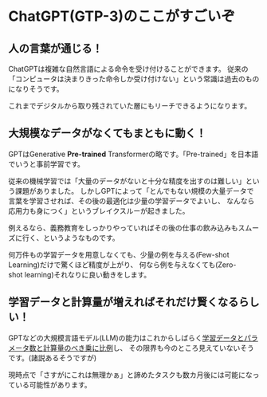 # ChatGPT(GTP-3)のここがすごいぞ

## 人の言葉が通じる！

ChatGPTは複雑な自然言語による命令を受け付けることができます。
従来の「コンピュータは決まりきった命令しか受け付けない」という常識は過去のものになりそうです。

これまでデジタルから取り残されていた層にもリーチできるようになります。

## 大規模なデータがなくてもまともに動く！

GPTはGenerative **Pre-trained** Transformerの略です。「Pre-trained」を日本語でいうと事前学習です。

従来の機械学習では「大量のデータがないと十分な精度を出すのは難しい」という課題がありました。
しかしGPTによって「とんでもない規模の大量データで言葉を学習させれば、その後の最適化は少量の学習データでよいし、
なんなら応用力も身につく」というブレイクスルーが起きました。

例えるなら、義務教育をしっかりやっていればその後の仕事の飲み込みもスムーズに行く、というようなものです。

何万件もの学習データを用意しなくても、少量の例を与える(Few-shot Learning)だけで驚くほど精度が上がり、
何なら例を与えなくても(Zero-shot learning)それなりに良い動きをします。

## 学習データと計算量が増えればそれだけ賢くなるらしい！

GPTなどの大規模言語モデル(LLM)の能力はこれからしばらく[学習データとパラメータ数と計算量のべき乗に比例](https://deeplearning.hatenablog.com/entry/scaling_law)し、
その限界も今のところ見えていないそうです。(諸説あるそうですが)

現時点で「さすがにこれは無理かぁ」と諦めたタスクも数カ月後には可能になっている可能性があります。
